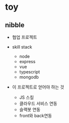 # toy

## nibble
- 협업 프로젝트
- skill stack
    - node
    - express
    - vue
    - typescript
    - mongodb

- 이 프로젝트로 얻어야 하는 것
    - JS 스킬
    - 클라우드 서비스 연동
    - 슬랙봇 연동
    - front와 back연동
